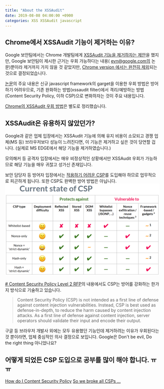 ```yaml
---
title: "About the XSSAudit"
date: 2019-08-08 04:00:00 +0900
categories: XSS XSSAudit javascript
---
```


## Chrome에서 XSSAudit 기능이 제거하는 이유?

Google 보안팀에서는 Chrome 개발팀에게 [XSSAudit 기능을 제거하자는 제안](https://bugs.chromium.org/p/chromium/issues/detail?id=898081)을 했지만, Google 보안팀이 제시한 근거는 우회 가능하다는 내용( evn@google.com의 논문)뿐이라 제거까지 가지 않을 것 같았지만, [Chrome version 에서는 완전히 제외](https://groups.google.com/a/chromium.org/forum/#!msg/blink-dev/TuYw-EZhO9g/blGViehIAwAJ)되는 것으로 결정되었습니다.

[논문](/pdf/p1709-lekiesA.pdf)의 주요 내용은 신규 javascript framework의 garget을 이용한 우회 방법은 방어하기 어려우므로, 기존 완화하는 방법(xssaudit filter)에서  격리/예방하는 방법(Content Security Policy, 이하 CSP)으로 변화하자는 것이 주요 내용입니다.

[Chrome의 XSSAudit 우회 방법](https://windshock.github.io/xss/xssaudit/javascript/How-to-bypass-XSSAudit/)은 별도로 정리했습니다.

## XSSAudit은 유용하지 않았던가?

Google과 같은 업체 입장에서는 XSSAudit 기능에 의해 유지 비용이 소모되고 경쟁 업체(MS 등) 브라우저보다 성능이 느려진다면, 이 기능은 제거하고 싶은 것이 당연할 겁니다. (실제로 MS EDGE에서 해당 기능을 제거하였습니다.)

모의해커 등 공격자 입장에서는 매우 비정상적인 상황에서만 XSSAudit 우회가 가능하므로 해당 기능을 매우 귀찮고 성가신 존재입니다. 

보안 담당자 등 방어자 입장에서는 [적용하기 어려운 CSP](https://infosec.mozilla.org/guidelines/web_security#web-security-cheat-sheet)를 도입해야 하므로 업무적으로 피곤하게 됩니다. 또한 CSP도 완벽한 방어 방법은 아닙니다.
![CSP가 보호하거나 보호하지 못하는 공격](/images/Current-state-of-CSP.png)

[# Content Security Policy Level 2 RFP](https://www.w3.org/TR/CSP2/#intro)의 내용에서도 CSP는 방어를 강화하는 한가지 방식으로 기술하고 있습니다. 
> Content Security Policy (CSP) is not intended as a first line of defense against content injection vulnerabilities. Instead, CSP is best used as defense-in-depth, to reduce the harm caused by content injection attacks. As a first line of defense against content injection, server operators should validate their input and encode their output.

구글 등 브라우저 개발사 외에는 모두 유용했던 기능인데 제거하려는 이유가 우회된다는 것 뿐이라면, 업체 중심적인 의사 결정으로 보입니다. Google은 Don't be evil, Do the right thing 아니었나요?

## 어떻게 되었든 CSP 도입으로 공부를 많이 해야 합니다. ㅠㅠ
[How do I Content Security Policy](https://www.owasp.org/images/6/6d/2019-02-22_-_How_do_I_Content_Security_Policy_-_Print.pdf)
[So we broke all CSPs …](https://www.owasp.org/images/c/c4/2017-04-20-OWASPNZ-SpagnuoloWeichselbaum.pdf)


<!--stackedit_data:
eyJoaXN0b3J5IjpbLTk1ODM0NzU3MCwxMDc5NDM3OTg2LC0xNT
I1MjA3NzAsMjA0MDExMTU3OCwtMTA0MDk0MjgxOCwxNDY4NjYy
ODEzLDEzMDIzODAyNTcsMTMwNzg3MjU2NywzNjc2NjM3MzMsMj
A0MjIyNTgzNiwtMTQzNDAwMDA3NiwtOTg5NTQ0MDg5LDk3Nzg5
NzE5LC0xMzYzMTE4NDU2LC0xMTcyMTI4MzEyXX0=
-->